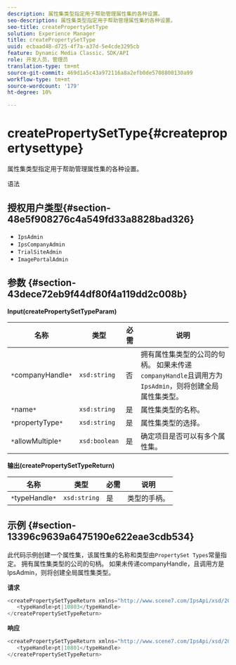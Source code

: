 ```yaml
---
description: 属性集类型指定用于帮助管理属性集的各种设置。
seo-description: 属性集类型指定用于帮助管理属性集的各种设置。
seo-title: createPropertySetType
solution: Experience Manager
title: createPropertySetType
uuid: ecbaad48-d725-4f7a-a37d-5e4cde3295cb
feature: Dynamic Media Classic，SDK/API
role: 开发人员，管理员
translation-type: tm+mt
source-git-commit: 469d1a5c43a972116a8a2efb0de5708800130a99
workflow-type: tm+mt
source-wordcount: '179'
ht-degree: 10%

---
```



# createPropertySetType{#createpropertysettype}

属性集类型指定用于帮助管理属性集的各种设置。

语法

## 授权用户类型{#section-48e5f908276c4a549fd33a8828bad326}

* `IpsAdmin`
* `IpsCompanyAdmin`
* `TrialSiteAdmin`
* `ImagePortalAdmin`

## 参数 {#section-43dece72eb9f44df80f4a119dd2c008b}

**Input(createPropertySetTypeParam)**

| 名称 | 类型 | 必需 | 说明 |
|---|---|---|---|
| `*`companyHandle`*` | `xsd:string` | 否 | 拥有属性集类型的公司的句柄。 如果未传递`companyHandle`且调用方为`IpsAdmin`，则将创建全局属性集类型。 |
| `*`name`*` | `xsd:string` | 是 | 属性集类型的名称。 |
| `*`propertyType`*` | `xsd:string` | 是 | 属性集类型的选择。 |
| `*`allowMultiple`*` | `xsd:boolean` | 是 | 确定项目是否可以有多个属性集。 |

**输出(createPropertySetTypeReturn)**

| 名称 | 类型 | 必需 | 说明 |
|---|---|---|---|
| `*`typeHandle`*` | `xsd:string` | 是 | 类型的手柄。 |

## 示例 {#section-13396c9639a6475190e622eae3cdb534}

此代码示例创建一个属性集，该属性集的名称和类型由`PropertySet Types`常量指定。 拥有属性集类型的公司的句柄。 如果未传递companyHandle，且调用方是IpsAdmin，则将创建全局属性集类型。

**请求**

```java
<createPropertySetTypeReturn xmlns="http://www.scene7.com/IpsApi/xsd/2008-01-15">
   <typeHandle>pt|10803</typeHandle>
</createPropertySetTypeReturn>
```

**响应**

```java
<createPropertySetTypeReturn xmlns="http://www.scene7.com/IpsApi/xsd/2008-01-15">
   <typeHandle>pt|10801</typeHandle>
</createPropertySetTypeReturn>
```

